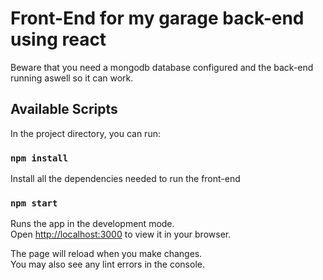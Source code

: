 # Front-End for my garage back-end using react

Beware that you need a mongodb database configured and the back-end running aswell so it can work.

## Available Scripts

In the project directory, you can run:

### `npm install`

Install all the dependencies needed to run the front-end

### `npm start`

Runs the app in the development mode.\
Open [http://localhost:3000](http://localhost:3000) to view it in your browser.

The page will reload when you make changes.\
You may also see any lint errors in the console.
